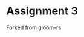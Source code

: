 # Assignment 3
Forked from [gloom-rs](https://github.com/pbsds/gloom-rs)


<!-- To get started, make sure you have `git`, `cargo` and, `rustc` installed and available.

	git clone https://github.com/pbsds/gloom-rs
	cd gloom-rs
	cargo run


## GLM

We use a variant of GLM known as [nalgebra-glm](https://docs.rs/nalgebra-glm/0.15.0/nalgebra_glm/), which differs *slightly* from the standard GLM library.


## Report

You're free to write your report any way you'd like, as long as it is delivered as a PDF file.

To spread the gospel, I have included a `pandoc` report skeleton in the `report` folder.
To use pandoc, make sure you have `pandoc` installed along with a supported latex engine.
Make sure it works before using it to write your report.

## Cybele

If you're using the lab computers in Cybele, you will be using a network-mounted home directory which is subject to both low quotas and high latency.
To speed up your work we highly reccomend running the following, to put the build directory in RAM rather than on disk:

```shell
test -d target/ && rm -rf target/
ln -s /dev/shm target
```

## Code delivery

We want the following files and folders to be delivered in a ZIP file:

* `resources`
* `shaders`
* `src`
* `Cargo.lock`
* `Cargo.toml`

**Important:** Do not include the `target` folder!

To automatically make an archive (`source.zip`) ready for uploading to blackboard:

* Make sure any extra assets or resources you might have added are located in the `resources` folder
* Then run either:
	* `./create_code_archive_for_blackboard_LINUX.sh`
	* `create_code_archive_for_blackboard_WINDOWS.bat`.

This zip script will explicitly ignore the `target` folder, and the following two of the files given as a handout for exercise 3 (just to save space):

* `resources/helicopter.obj`
* `resources/lunarsurface.obj` -->
